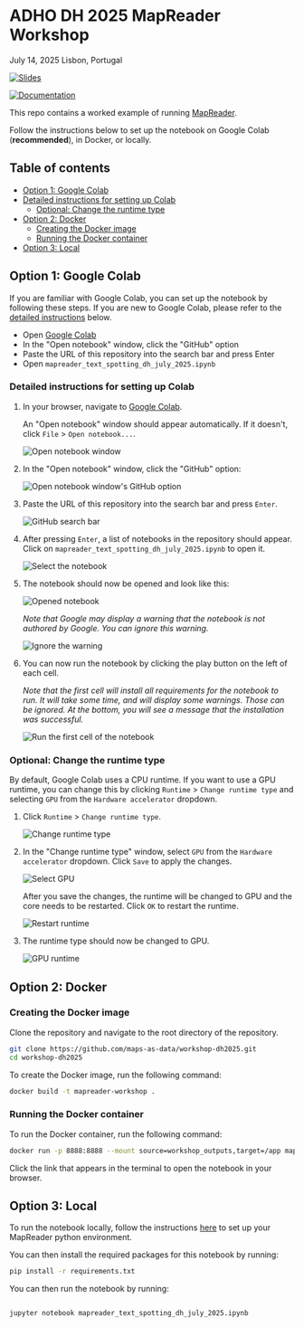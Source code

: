 # ADHO DH 2025 MapReader Workshop
July 14, 2025
Lisbon, Portugal

[![Slides](https://img.shields.io/badge/slides-blue)](https://github.com/maps-as-data/edhs-jan-2025/blob/main/slides.pdf)

[![Documentation](https://img.shields.io/badge/documentation-green)](https://mapreader.readthedocs.io/en/latest)

This repo contains a worked example of running [MapReader](https://github.com/maps-as-data/MapReader).

Follow the instructions below to set up the notebook on Google Colab (**recommended**), in Docker, or locally.

<h2>Table of contents</h2>

- [Option 1: Google Colab](#option-1:-Google-Colab)
- [Detailed instructions for setting up Colab](#detailed-instructions-for-setting-up-Colab)
  - [Optional: Change the runtime type](#optional-change-the-runtime-type)
- [Option 2: Docker](#option-2:-docker)
  - [Creating the Docker image](#creating-the-docker-image)
  - [Running the Docker container](#running-the-docker-container)
- [Option 3: Local](#option-3:-local)


## Option 1: Google Colab

If you are familiar with Google Colab, you can set up the notebook by following these steps. If you are new to Google Colab, please refer to the [detailed instructions](#detailed-instructions-for-setting-up-colab) below.

- Open [Google Colab](https://colab.research.google.com/)
- In the "Open notebook" window, click the "GitHub" option
- Paste the URL of this repository into the search bar and press Enter
- Open `mapreader_text_spotting_dh_july_2025.ipynb`

### Detailed instructions for setting up Colab

1. In your browser, navigate to [Google Colab](https://colab.research.google.com/).

   An "Open notebook" window should appear automatically. If it doesn't, click `File` > `Open notebook...`.

   ![Open notebook window](images/1-open-notebook.png)

2. In the "Open notebook" window, click the "GitHub" option:

   ![Open notebook window's GitHub option](images/1-open-notebook-github.png)

3. Paste the URL of this repository into the search bar and press `Enter`.

    ![GitHub search bar](images/1-open-notebook-url.png)

4. After pressing `Enter`, a list of notebooks in the repository should appear. Click on `mapreader_text_spotting_dh_july_2025.ipynb` to open it.

    ![Select the notebook](images/1-open-notebook-link.png)

5. The notebook should now be opened and look like this:

    ![Opened notebook](images/2-notebook-opened.png)

    _Note that Google may display a warning that the notebook is not authored by Google. You can ignore this warning._

    ![Ignore the warning](images/2-warning.png)

6. You can now run the notebook by clicking the play button on the left of each cell.

   _Note that the first cell will install all requirements for the notebook to run. It will take some time, and will display some warnings. Those can be ignored. At the bottom, you will see a message that the installation was successful._

    ![Run the first cell of the notebook](images/3-installation-warnings-and-success.png)

### Optional: Change the runtime type

By default, Google Colab uses a CPU runtime. If you want to use a GPU runtime, you can change this by clicking `Runtime` > `Change runtime type` and selecting `GPU` from the `Hardware accelerator` dropdown.

1. Click `Runtime` > `Change runtime type`.

    ![Change runtime type](images/4-connect-to-gpu.png)

2. In the "Change runtime type" window, select `GPU` from the `Hardware accelerator` dropdown. Click `Save` to apply the changes.

    ![Select GPU](images/4-change-runtime-type.png)

    After you save the changes, the runtime will be changed to GPU and the core needs to be restarted. Click `OK` to restart the runtime.

    ![Restart runtime](images/4-disconnect-and-delete-runtime.png)

3. The runtime type should now be changed to GPU.

    ![GPU runtime](images/4-resources-result.png)

## Option 2: Docker

### Creating the Docker image

Clone the repository and navigate to the root directory of the repository.

```bash
git clone https://github.com/maps-as-data/workshop-dh2025.git
cd workshop-dh2025
```

To create the Docker image, run the following command:

```bash
docker build -t mapreader-workshop .
```

### Running the Docker container

To run the Docker container, run the following command:

```bash
docker run -p 8888:8888 --mount source=workshop_outputs,target=/app mapreader-workshop
```

Click the link that appears in the terminal to open the notebook in your browser.

## Option 3: Local

To run the notebook locally, follow the instructions [here](https://mapreader.readthedocs.io/en/latest/getting-started/installation-instructions/index.html) to set up your MapReader python environment.

You can then install the required packages for this notebook by running:

```bash
pip install -r requirements.txt
```

You can then run the notebook by running:

```bash

jupyter notebook mapreader_text_spotting_dh_july_2025.ipynb
```
